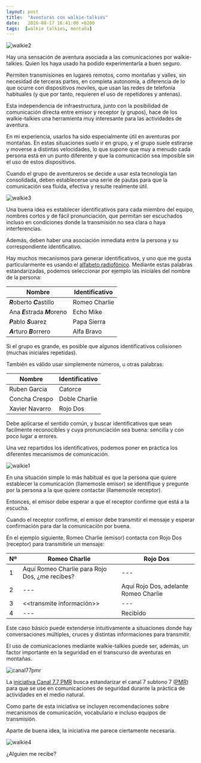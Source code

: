 ```yaml
---
layout: post
title:  "Aventuras con walkie-talkies"
date:   2016-08-17 16:41:00 +0200
tags:  [walkie talkies, montaña]
---
```



![walkie2][walkie2.png]

Hay una sensación de aventura asociada a las comunicaciones por walkie-talkies.
Quien los haya usado ha podido experimentarla a buen seguro.

Permiten transmisiones en lugares remotos, como montañas y valles, sin
necesidad de terceras partes, en completa autonomía, a diferencia de lo que
ocurre con dispositivos moviles, que usan las redes de telefonía
habituales (y que por tanto, requieren el uso de repetidores y antenas).

Esta independencia de infraestructura, junto con la posibilidad de comunicación
directa entre emisor y receptor (y grupos), hace de los walkie-talkies una
herramienta muy interesante para las actividades de aventura.

En mi experiencia, usarlos ha sido especialmente útil en aventuras
por montañas. En estas situaciones suelo ir en grupo, y el grupo suele
estirarse y moverse a distintas velocidades, lo que supone que muy a menudo
cada persona está en un punto diferente y que la comunicación sea imposible sin
el uso de estos dispositivos.

Cuando el grupo de aventureros se decide a usar esta tecnología tan
consolidada, deben establecerse una serie de pautas para que la comunicación
sea fluida, efectiva y resulte realmente útil.

![walkie3][walkie3.png]

Una buena idea es establecer identificativos para cada miembro del equipo,
nombres cortos y de fácil pronunciación, que permitan ser escuchados incluso
en condiciones donde la transmisión no sea clara o haya interferencias.

Además, deben haber una asociación inmediata entre la persona y su
correspondiente identificativo.

Hay muchos mecanismos para generar identificativos, y uno que me gusta
particularmente es usando el [alfabeto radiofónico][wiki_radio]. Mediante
estas palabras estandarizadas, podemos seleccionar por ejemplo las iniciales
del nombre de la persona:

| Nombre                         | Identificativo |
|--------------------------------|----------------|
| ***R***oberto ***C***astillo   | Romeo Charlie  |
| Ana ***E***strada ***M***oreno | Echo Mike      |
| ***P***ablo ***S***uarez       | Papa Sierra    |
| ***A***rturo ***B***orrero     | Alfa Bravo     |

<p/>

Si el grupo es grande, es posible que algunos identificativos colisionen
(muchas iniciales repetidas).

También es válido usar simplemente números, u otras palabras:

| Nombre                         | Identificativo |
|--------------------------------|----------------|
| Ruben Garcia			 | Catorce        |
| Concha Crespo                  | Doble Charlie  |
| Xavier Navarro		 | Rojo Dos       |

<p/>

Debe aplicarse el sentido común, y buscar identificativos que sean facilmente
reconocibles y cuya pronunciación sea buena: sencilla y con poco lugar a
errores.

Una vez repartidos los identificativos, podemos poner en práctica los diferentes
mecanismos de comunicación.

![walkie1][walkie1.png]

En una situación simple lo más habitual es que la persona que quiere
establecer la comunicación (llamemosle emisor) se identifique y pregunte por
la persona a la que quiere contactar (llamemosle receptor).

Entonces, el emisor debe esperar a que el receptor confirme que está a
la escucha.

Cuando el receptor confirme, el emisor debe transmitir el mensaje y esperar
confirmación para dar la comunicación por buena.

En el ejemplo siguiente, Romeo Charlie (emisor) contacta con Rojo Dos
(receptor) para transmitirle un mensaje:

| Nº | Romeo Charlie					| Rojo Dos				|
|----|--------------------------------------------------|---------------------------------------|
| 1  | Aquí Romeo Charlie para Rojo Dos, ¿me recibes?	| ---					|
| 2  | ---						| Aquí Rojo Dos, adelante Romeo Charlie	|
| 3  | <<transmite información>>			| ---					|
| 4  | ---						| Recibido				|

<p/>

Este caso básico puede extenderse intuitivamente a situaciones donde hay
conversaciones múltiples, cruces y distintas informaciones para transmitir.

El uso de comunicaciones mediante walkie-talkies puede ser, además, un factor
importante en la seguridad en el transcurso de aventuras en montañas.

![canal77pmr][canal77pmr.jpg]

La [iniciativa Canal 7.7 PMR][canal77pmr] busca estandarizar el canal 7
subtono 7 ([PMR][wiki_pmr]) para que se use en comunicaciones de seguridad
durante la práctica de actividades en el medio natural.

Como parte de esta iniciativa se incluyen recomendaciones sobre mecanismos
de comunicación, vocabulario e incluso equipos de transmisión.

Aparte de buena idea, la iniciativa me parece ciertamente necesaria.

![walkie4][walkie4.png]

¿Alguien me recibe?


[walkie1.png]:		{{site.url}}/assets/walkie1.png
[walkie2.png]:		{{site.url}}/assets/walkie2.png
[walkie3.png]:		{{site.url}}/assets/walkie3.png
[walkie4.png]:		{{site.url}}/assets/walkie4.png
[canal77pmr.jpg]:	{{site.url}}/assets/canal77pmr.jpg
[wiki_radio]:		https://es.wikipedia.org/wiki/Alfabeto_radiof%C3%B3nico
[canal77pmr]:		http://www.canal77pmr.com/
[wiki_pmr]:		https://es.wikipedia.org/wiki/PMR446

